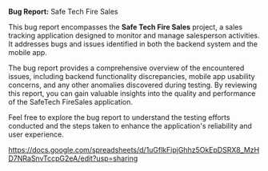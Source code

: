 **Bug Report:** Safe Tech Fire Sales

This bug report encompasses the **Safe Tech Fire Sales** project, a sales tracking application designed to monitor and manage salesperson activities. It addresses bugs and issues identified in both the backend system and the mobile app.

The bug report provides a comprehensive overview of the encountered issues, including backend functionality discrepancies, mobile app usability concerns, and any other anomalies discovered during testing. By reviewing this report, you can gain valuable insights into the quality and performance of the SafeTech FireSales application.

Feel free to explore the bug report to understand the testing efforts conducted and the steps taken to enhance the application's reliability and user experience.

https://docs.google.com/spreadsheets/d/1uGflkFipjGhhz5OkEpDSRX8_MzHD7NRaSnvTccpG2eA/edit?usp=sharing
